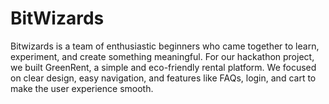 # BitWizards
Bitwizards is a team of enthusiastic beginners who came together to learn, experiment, and create something meaningful. For our hackathon project, we built GreenRent, a simple and eco-friendly rental platform. We focused on clear design, easy navigation, and features like FAQs, login, and cart to make the user experience smooth.
